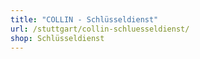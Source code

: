```yaml
---
title: "COLLIN - Schlüsseldienst"
url: /stuttgart/collin-schluesseldienst/
shop: Schlüsseldienst
---
```


